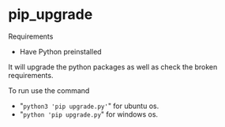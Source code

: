 # pip_upgrade

Requirements
- Have Python preinstalled

It will upgrade the python packages as well as check the broken requirements.

To run use the command 
- "```python3 'pip upgrade.py'```" for ubuntu os.
- "```python 'pip upgrade.py```" for windows os.
